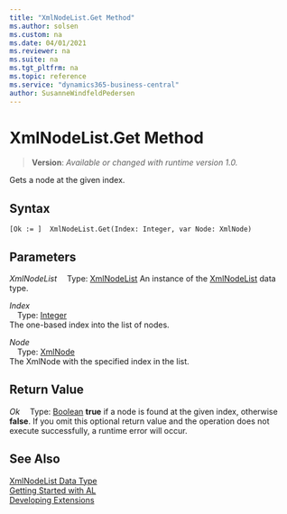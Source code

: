 ```yaml
---
title: "XmlNodeList.Get Method"
ms.author: solsen
ms.custom: na
ms.date: 04/01/2021
ms.reviewer: na
ms.suite: na
ms.tgt_pltfrm: na
ms.topic: reference
ms.service: "dynamics365-business-central"
author: SusanneWindfeldPedersen
---
```

[//]: # (START>DO_NOT_EDIT)
[//]: # (IMPORTANT:Do not edit any of the content between here and the END>DO_NOT_EDIT.)
[//]: # (Any modifications should be made in the .xml files in the ModernDev repo.)
# XmlNodeList.Get Method
> **Version**: _Available or changed with runtime version 1.0._

Gets a node at the given index.


## Syntax
```
[Ok := ]  XmlNodeList.Get(Index: Integer, var Node: XmlNode)
```
## Parameters
*XmlNodeList*
&emsp;Type: [XmlNodeList](xmlnodelist-data-type.md)
An instance of the [XmlNodeList](xmlnodelist-data-type.md) data type.

*Index*  
&emsp;Type: [Integer](../integer/integer-data-type.md)  
The one-based index into the list of nodes.
        
*Node*  
&emsp;Type: [XmlNode](../xmlnode/xmlnode-data-type.md)  
The XmlNode with the specified index in the list.  


## Return Value
*Ok*
&emsp;Type: [Boolean](../boolean/boolean-data-type.md)
**true** if a node is found at the given index, otherwise **false**. If you omit this optional return value and the operation does not execute successfully, a runtime error will occur.  


[//]: # (IMPORTANT: END>DO_NOT_EDIT)
## See Also
[XmlNodeList Data Type](xmlnodelist-data-type.md)  
[Getting Started with AL](../../devenv-get-started.md)  
[Developing Extensions](../../devenv-dev-overview.md)